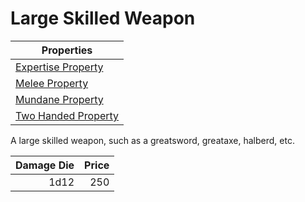 # Large Skilled Weapon

| Properties                                                                  |
| --------------------------------------------------------------------------- |
| [Expertise Property](../../Weapon%20Properties/Expertise%20Property.md)     |
| [Melee Property](../../Weapon%20Properties/Melee%20Property.md)             |
| [Mundane Property](../../Material%20Properties/Mundane%20Property.md)       |
| [Two Handed Property](../../Weapon%20Properties/Two%20Handed%20Property.md) |

A large skilled weapon, such as a greatsword, greataxe, halberd, etc.

| Damage Die | Price |
| ---------: | ----: |
|       1d12 |   250 |
